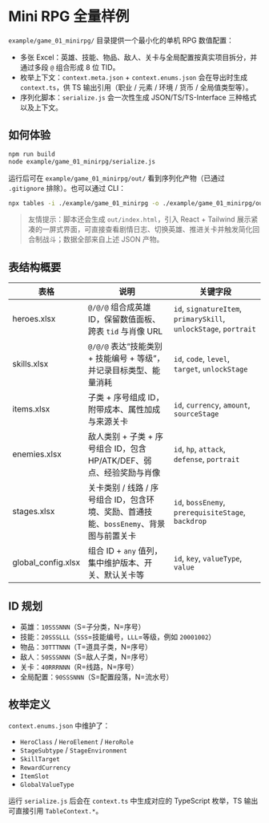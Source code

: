 # Mini RPG 全量样例

`example/game_01_minirpg/` 目录提供一个最小化的单机 RPG 数值配置：

- 多张 Excel：英雄、技能、物品、敌人、关卡与全局配置按真实项目拆分，并通过多段 `@` 组合形成 8 位 TID。
- 枚举上下文：`context.meta.json` + `context.enums.json` 会在导出时生成 `context.ts`，供 TS 输出引用（职业 / 元素 / 环境 / 货币 / 全局值类型等）。
- 序列化脚本：`serialize.js` 会一次性生成 JSON/TS/TS-Interface 三种格式以及上下文。

## 如何体验

```bash
npm run build
node example/game_01_minirpg/serialize.js
```

运行后可在 `example/game_01_minirpg/out/` 看到序列化产物（已通过 `.gitignore` 排除）。也可以通过 CLI：

```bash
npx tables -i ./example/game_01_minirpg -o ./example/game_01_minirpg/out -f json
```

> 友情提示：脚本还会生成 `out/index.html`，引入 React + Tailwind 展示紧凑的一屏式界面，可直接查看剧情日志、切换英雄、推进关卡并触发简化回合制战斗；数据全部来自上述 JSON 产物。

## 表结构概要

| 表格 | 说明 | 关键字段 |
| --- | --- | --- |
| heroes.xlsx | `@/@/@` 组合成英雄 ID，保留数值面板、跨表 `tid` 与肖像 URL | `id`, `signatureItem`, `primarySkill`, `unlockStage`, `portrait` |
| skills.xlsx | `@/@/@` 表达“技能类别 + 技能编号 + 等级”，并记录目标类型、能量消耗 | `id`, `code`, `level`, `target`, `unlockStage` |
| items.xlsx | 子类 + 序号组成 ID，附带成本、属性加成与来源关卡 | `id`, `currency`, `amount`, `sourceStage` |
| enemies.xlsx | 敌人类别 + 子类 + 序号组合 ID，包含 HP/ATK/DEF、弱点、经验奖励与肖像 | `id`, `hp`, `attack`, `defense`, `portrait` |
| stages.xlsx | 关卡类别 / 线路 / 序号组合 ID，包含环境、奖励、首通技能、`bossEnemy`、背景图与前置关卡 | `id`, `bossEnemy`, `prerequisiteStage`, `backdrop` |
| global_config.xlsx | 组合 ID + `any` 值列，集中维护版本、开关、默认关卡等 | `id`, `key`, `valueType`, `value` |

## ID 规划

- 英雄：`10SSSNNN`（S=子分类，N=序号）
- 技能：`20SSSLLL`（`SSS`=技能编号，`LLL`=等级，例如 `20001002`）
- 物品：`30TTTNNN`（T=道具子类，N=序号）
- 敌人：`50SSSNNN`（S=敌人子类，N=序号）
- 关卡：`40RRRNNN`（R=线路，N=序号）
- 全局配置：`90SSSNNN`（S=配置段落，N=流水号）

## 枚举定义

`context.enums.json` 中维护了：

- `HeroClass` / `HeroElement` / `HeroRole`
- `StageSubtype` / `StageEnvironment`
- `SkillTarget`
- `RewardCurrency`
- `ItemSlot`
- `GlobalValueType`

运行 `serialize.js` 后会在 `context.ts` 中生成对应的 TypeScript 枚举，TS 输出可直接引用 `TableContext.*`。
